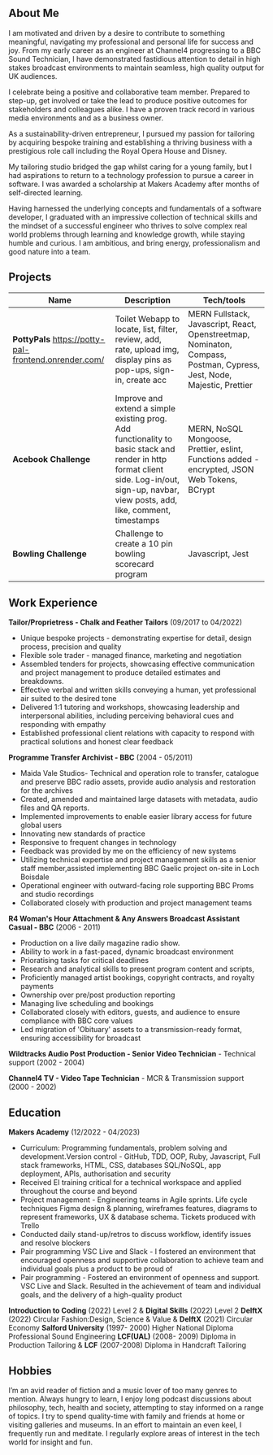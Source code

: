 ## About Me

I am motivated and driven by a desire to contribute to something meaningful, navigating my professional and personal life for success and joy. From my early career as an engineer at Channel4 progressing to a BBC Sound Technician, I have demonstrated fastidious attention to detail in high stakes broadcast environments to maintain seamless, high quality output for UK audiences.

I celebrate being a positive and collaborative team member. Prepared to step-up, get involved or take the lead to produce positive outcomes for stakeholders and colleagues alike. I have a proven track record in various media environments and as a business owner.

As a sustainability-driven entrepreneur, I pursued my passion for tailoring by acquiring bespoke training and establishing a thriving business with a prestigious role call including the Royal Opera House and Disney.

My tailoring studio bridged the gap whilst caring for a young family, but I had aspirations to return to a technology profession to pursue a career in software. I was awarded a scholarship at Makers Academy after months of self-directed learning.

Having harnessed the underlying concepts and fundamentals of a software developer, I graduated with an impressive collection of technical skills and the mindset of a successful engineer who thrives to solve complex real world problems through learning and knowledge growth, while staying humble and curious.
I am ambitious, and bring energy, professionalism and good nature into a team.

## Projects

| Name                                                   | Description                                                                                                                                                                                | Tech/tools                                                                                                             |
| ------------------------------------------------------ | ------------------------------------------------------------------------------------------------------------------------------------------------------------------------------------------ | ---------------------------------------------------------------------------------------------------------------------- |
| **PottyPals** https://potty-pal-frontend.onrender.com/ | Toilet Webapp to locate, list, filter, review, add, rate, upload img, display pins as pop-ups, sign-in, create acc                                                                         | MERN Fullstack, Javascript, React, Openstreetmap, Nominaton, Compass, Postman, Cypress, Jest, Node, Majestic, Prettier |
| **Acebook Challenge**                                  | Improve and extend a simple existing prog. Add functionality to basic stack and render in http format client side. Log-in/out, sign-up, navbar, view posts, add, like, comment, timestamps | MERN, NoSQL Mongoose, Prettier, eslint, Functions added - encrypted, JSON Web Tokens, BCrypt                           |
| **Bowling Challenge**                                  | Challenge to create a 10 pin bowling scorecard program                                                                                                                                     | Javascript, Jest                                                                                                       |

## Work Experience

**Tailor/Proprietress - Chalk and Feather Tailors** (09/2017 to 04/2022)

- Unique bespoke projects - demonstrating expertise for detail, design process, precision and quality
- Flexible sole trader - managed finance, marketing and negotiation
- Assembled tenders for projects, showcasing effective communication and project management to produce detailed estimates and breakdowns.
- Effective verbal and written skills conveying a human, yet professional air suited to the desired tone
- Delivered 1:1 tutoring and workshops, showcasing leadership and interpersonal abilities, including perceiving behavioral cues and responding with empathy
- Established professional client relations with capacity to respond with practical solutions and honest clear feedback

**Programme Transfer Archivist - BBC** (2004 - 05/2011)

- Maida Vale Studios- Technical and operation role to transfer, catalogue and preserve BBC radio assets, provide audio analysis and restoration for the archives
- Created, amended and maintained large datasets with metadata, audio files and QA reports.
- Implemented improvements to enable easier library access for future global users
- Innovating new standards of practice
- Responsive to frequent changes in technology
- Feedback was provided by me on the efficiency of new systems
- Utilizing technical expertise and project management skills as a senior staff member,assisted implementing BBC Gaelic project on-site in Loch Boisdale
- Operational engineer with outward-facing role supporting BBC Proms and studio recordings
- Collaborated closely with production and project management teams

**R4 Woman's Hour Attachment & Any Answers Broadcast Assistant Casual - BBC** (2006 - 2011)

- Production on a live daily magazine radio show.
- Ability to work in a fast-paced, dynamic broadcast environment
- Prioratising tasks for critical deadlines
- Research and analytical skills to present program content and scripts,
- Proficiently managed artist bookings, copyright contracts, and royalty payments
- Ownership over pre/post production reporting
- Managing live scheduling and bookings
- Collaborated closely with editors, guests, and audience to ensure compliance with BBC core values
- Led migration of 'Obituary' assets to a transmission-ready format, ensuring accessibility for broadcast

**Wildtracks Audio Post Production - Senior Video Technician** - Technical support (2002 - 2004)

**Channel4 TV - Video Tape Technician** - MCR & Transmission support (2000 - 2002)

## Education

**Makers Academy** (12/2022 - 04/2023)

- Curriculum: Programming fundamentals, problem solving and development.Version control - GitHub, TDD, OOP, Ruby, Javascript, Full stack frameworks, HTML, CSS, databases SQL/NoSQL, app deployment, APIs, authorisation and security
- Received EI training critical for a technical workspace and applied throughout the course and beyond
- Project management - Engineering teams in Agile sprints. Life cycle techniques Figma design & planning, wireframes features, diagrams to represent frameworks, UX & database schema. Tickets produced with Trello
- Conducted daily stand-up/retros to discuss workflow, identify issues and resolve blockers
- Pair programming VSC Live and Slack - I fostered an environment that encouraged openness and supportive collaboration to achieve team and individual goals plus a product to be proud of
- Pair programming - Fostered an environment of openness and support. VSC Live and Slack. Resulted in the achievement of team and individual goals, and the delivery of a high-quality product

**Introduction to Coding** (2022) Level 2 & **Digital Skills** (2022) Level 2
**DelftX** (2022) Circular Fashion:Design, Science & Value & **DelftX** (2021) Circular Economy
**Salford University** (1997- 2000) Higher National Diploma Professional Sound Engineering
**LCF(UAL)** (2008- 2009) Diploma in Production Tailoring & **LCF** (2007-2008) Diploma in Handcraft Tailoring

## Hobbies

I’m an avid reader of fiction and a music lover of too many genres to mention. Always hungry to learn, I enjoy long podcast discussions about philosophy, tech, health and society, attempting to stay informed on a range of topics. I try to spend quality-time with family and friends at home or visiting galleries and museums. In an effort to maintain an even keel, I frequently run and meditate. I regularly explore areas of interest in the tech world for insight and fun.
